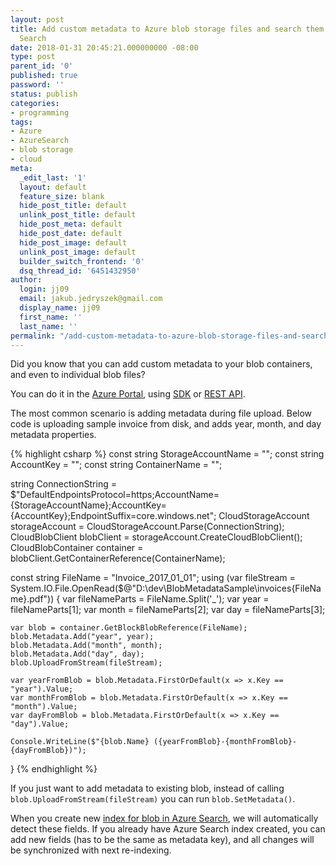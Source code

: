 ```yaml
---
layout: post
title: Add custom metadata to Azure blob storage files and search them with Azure
  Search
date: 2018-01-31 20:45:21.000000000 -08:00
type: post
parent_id: '0'
published: true
password: ''
status: publish
categories:
- programming
tags:
- Azure
- AzureSearch
- blob storage
- cloud
meta:
  _edit_last: '1'
  layout: default
  feature_size: blank
  hide_post_title: default
  unlink_post_title: default
  hide_post_meta: default
  hide_post_date: default
  hide_post_image: default
  unlink_post_image: default
  builder_switch_frontend: '0'
  dsq_thread_id: '6451432950'
author:
  login: jj09
  email: jakub.jedryszek@gmail.com
  display_name: jj09
  first_name: ''
  last_name: ''
permalink: "/add-custom-metadata-to-azure-blob-storage-files-and-search-them-with-azure-search/"
---
```

<p>Did you know that you can add custom metadata to your blob containers, and even to individual blob files?</p>
<p>You can do it in the <a href="https://portal.azure.com">Azure Portal</a>, using <a href="https://github.com/Azure/azure-storage-net">SDK</a> or <a href="https://docs.microsoft.com/en-us/rest/api/storageservices/set-blob-metadata">REST API</a>.</p>
<p>The most common scenario is adding metadata during file upload. Below code is uploading sample invoice from disk, and adds year, month, and day metadata properties.</p>
{% highlight csharp %}
const string StorageAccountName = "";
const string AccountKey = "";
const string ContainerName = "";

string ConnectionString = $"DefaultEndpointsProtocol=https;AccountName={StorageAccountName};AccountKey={AccountKey};EndpointSuffix=core.windows.net";
CloudStorageAccount storageAccount = CloudStorageAccount.Parse(ConnectionString);
CloudBlobClient blobClient = storageAccount.CreateCloudBlobClient();
CloudBlobContainer container = blobClient.GetContainerReference(ContainerName);

const string FileName = "Invoice_2017_01_01";
using (var fileStream = System.IO.File.OpenRead($@"D:\dev\BlobMetadataSample\invoices\{FileName}.pdf"))
{
    var fileNameParts = FileName.Split('_');
    var year = fileNameParts[1];
    var month = fileNameParts[2];
    var day = fileNameParts[3];

    var blob = container.GetBlockBlobReference(FileName);
    blob.Metadata.Add("year", year);
    blob.Metadata.Add("month", month);
    blob.Metadata.Add("day", day);
    blob.UploadFromStream(fileStream);

    var yearFromBlob = blob.Metadata.FirstOrDefault(x => x.Key == "year").Value;
    var monthFromBlob = blob.Metadata.FirstOrDefault(x => x.Key == "month").Value;
    var dayFromBlob = blob.Metadata.FirstOrDefault(x => x.Key == "day").Value;

    Console.WriteLine($"{blob.Name} ({yearFromBlob}-{monthFromBlob}-{dayFromBlob})");
}
{% endhighlight %}

<p>If you just want to add metadata to existing blob, instead of calling <code>blob.UploadFromStream(fileStream)</code> you can run <code>blob.SetMetadata()</code>.</p>
<p>When you create new <a href="https://docs.microsoft.com/en-us/azure/search/search-howto-indexing-azure-blob-storage">index for blob in Azure Search</a>, we will automatically detect these fields. If you already have Azure Search index created, you can add new fields (has to be the same as metadata key), and all changes will be synchronized with next re-indexing.</p>
